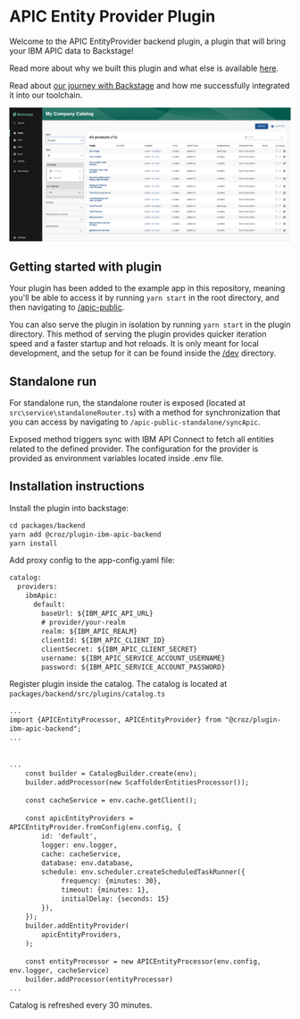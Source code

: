 # APIC Entity Provider Plugin

Welcome to the APIC EntityProvider backend plugin, a plugin that will bring your IBM APIC data to Backstage!

Read more about why we built this plugin and what else is available [here](https://croz.net/news/backstage-plugin-ibm-apic/).

Read about [our journey with Backstage](https://croz.net/news/tool-of-choice-backstage/) and how me successfully integrated it into our toolchain.

![](./docs/assets/backstage-apic-publication.png)

## Getting started with plugin

Your plugin has been added to the example app in this repository, meaning you'll be able to access it by running `yarn
start` in the root directory, and then navigating to [/apic-public](http://localhost:3000/apic-public).

You can also serve the plugin in isolation by running `yarn start` in the plugin directory.
This method of serving the plugin provides quicker iteration speed and a faster startup and hot reloads.
It is only meant for local development, and the setup for it can be found inside the [/dev](/dev) directory.

## Standalone run

For standalone run, the standalone router is exposed (located at `src\service\standaloneRouter.ts`) with a method
for synchronization that you can access by navigating to `/apic-public-standalone/syncApic`.

Exposed method triggers sync with IBM API Connect to fetch all entities related to the defined provider.
The configuration for the provider is provided as environment variables located inside .env file.


## Installation instructions

Install the plugin into backstage:

```
cd packages/backend
yarn add @croz/plugin-ibm-apic-backend
yarn install
```

Add proxy config to the app-config.yaml file:

```
catalog:
  providers:
    ibmApic:
      default:
        baseUrl: ${IBM_APIC_API_URL}
        # provider/your-realm
        realm: ${IBM_APIC_REALM}
        clientId: ${IBM_APIC_CLIENT_ID}
        clientSecret: ${IBM_APIC_CLIENT_SECRET}
        username: ${IBM_APIC_SERVICE_ACCOUNT_USERNAME}
        password: ${IBM_APIC_SERVICE_ACCOUNT_PASSWORD}
```

Register plugin inside the catalog. The catalog is located at `packages/backend/src/plugins/catalog.ts`

```
...
import {APICEntityProcessor, APICEntityProvider} from "@croz/plugin-ibm-apic-backend";
...


...
    const builder = CatalogBuilder.create(env);
    builder.addProcessor(new ScaffolderEntitiesProcessor());
    
    const cacheService = env.cache.getClient();

    const apicEntityProviders = APICEntityProvider.fromConfig(env.config, {
        id: 'default',
        logger: env.logger,
        cache: cacheService,
        database: env.database,
        schedule: env.scheduler.createScheduledTaskRunner({
             frequency: {minutes: 30},
             timeout: {minutes: 1},
             initialDelay: {seconds: 15}
        }),
    });
    builder.addEntityProvider(
        apicEntityProviders,
    );
    
    const entityProcessor = new APICEntityProcessor(env.config, env.logger, cacheService)
    builder.addProcessor(entityProcessor)
...
```

Catalog is refreshed every 30 minutes.


